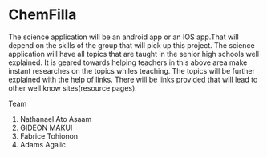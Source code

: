 ChemFilla
=========

The science application will be an android app or an IOS app.That will depend on the skills of the group that will pick up this project. The science application will have all topics that are taught in the senior high schools well explained. It is geared towards helping teachers in this above area make instant researches on the topics whiles teaching. The topics will be further explained with the help of links. There will be links provided that will lead to other well know sites(resource pages).

Team

1. Nathanael Ato Asaam
2. GIDEON MAKUI
3. Fabrice Tohionon
4. Adams Agalic

